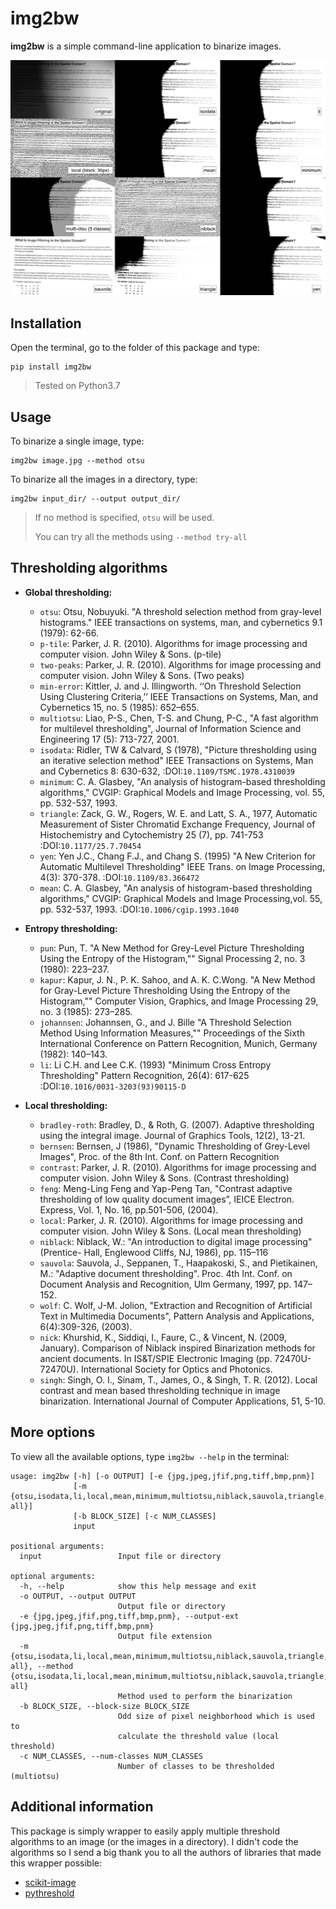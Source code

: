 # img2bw

**img2bw** is a simple command-line application to binarize images.

![](https://raw.githubusercontent.com/salvacarrion/img2bw/master/data/readme/montaje_small.jpg)


## Installation

Open the terminal, go to the folder of this package and type:

```
pip install img2bw
```

> Tested on Python3.7


## Usage


To binarize a single image, type:

```
img2bw image.jpg --method otsu
```

To binarize all the images in a directory, type:

```
img2bw input_dir/ --output output_dir/
```

> If no method is specified, `otsu` will be used.
>
> You can try all the methods using `--method try-all`


## Thresholding algorithms

- **Global thresholding:**
    - `otsu`: Otsu, Nobuyuki. "A threshold selection method from gray-level histograms." IEEE transactions on systems, man, and cybernetics 9.1 (1979): 62-66.
    - `p-tile`: Parker, J. R. (2010). Algorithms for image processing and computer vision. John Wiley & Sons. (p-tile)
    - `two-peaks`: Parker, J. R. (2010). Algorithms for image processing and computer vision. John Wiley & Sons. (Two peaks)
    - `min-error`: Kittler, J. and J. Illingworth. ‘‘On Threshold Selection Using Clustering Criteria,’’ IEEE Transactions on Systems, Man, and Cybernetics 15, no. 5 (1985): 652–655.
    - `multiotsu`: Liao, P-S., Chen, T-S. and Chung, P-C., "A fast algorithm for multilevel thresholding", Journal of Information Science and  Engineering 17 (5): 713-727, 2001.
    - `isodata`: Ridler, TW & Calvard, S (1978), "Picture thresholding using an iterative selection method" IEEE Transactions on Systems, Man and Cybernetics 8: 630-632, :DOI:`10.1109/TSMC.1978.4310039`
    - `minimum`: C. A. Glasbey, "An analysis of histogram-based thresholding algorithms," CVGIP: Graphical Models and Image Processing, vol. 55, pp. 532-537, 1993.
    - `triangle`: Zack, G. W., Rogers, W. E. and Latt, S. A., 1977, Automatic Measurement of Sister Chromatid Exchange Frequency,  Journal of Histochemistry and Cytochemistry 25 (7), pp. 741-753 :DOI:`10.1177/25.7.70454`
    - `yen`: Yen J.C., Chang F.J., and Chang S. (1995) "A New Criterion for Automatic Multilevel Thresholding" IEEE Trans. on Image Processing, 4(3): 370-378. :DOI:`10.1109/83.366472`
    - `mean`: C. A. Glasbey, "An analysis of histogram-based thresholding algorithms," CVGIP: Graphical Models and Image Processing,vol. 55, pp. 532-537, 1993. :DOI:`10.1006/cgip.1993.1040`
   
- **Entropy thresholding:**
    - `pun`: Pun, T. "A New Method for Grey-Level Picture Thresholding Using the Entropy of the Histogram,"" Signal Processing 2, no. 3 (1980): 223–237.
    - `kapur`: Kapur, J. N., P. K. Sahoo, and A. K. C.Wong. "A New Method for Gray-Level Picture Thresholding Using the Entropy of the Histogram,"" Computer Vision, Graphics, and Image Processing 29, no. 3 (1985): 273–285.
    - `johannsen`: Johannsen, G., and J. Bille "A Threshold Selection Method Using Information Measures,"" Proceedings of the Sixth International Conference on Pattern Recognition, Munich, Germany (1982): 140–143.
    - `li`: Li C.H. and Lee C.K. (1993) "Minimum Cross Entropy Thresholding" Pattern Recognition, 26(4): 617-625 :DOI:`10.1016/0031-3203(93)90115-D`

- **Local thresholding:**
    - `bradley-roth`: Bradley, D., & Roth, G. (2007). Adaptive thresholding using the integral image. Journal of Graphics Tools, 12(2), 13-21.
    - `bernsen`: Bernsen, J (1986), "Dynamic Thresholding of Grey-Level Images", Proc. of the 8th Int. Conf. on Pattern Recognition
    - `contrast`: Parker, J. R. (2010). Algorithms for image processing and computer vision. John Wiley & Sons. (Contrast thresholding)
    - `feng`: Meng-Ling Feng and Yap-Peng Tan, "Contrast adaptive thresholding of low quality document images”, IEICE Electron. Express, Vol. 1, No. 16, pp.501-506, (2004).
    - `local`: Parker, J. R. (2010). Algorithms for image processing and computer vision. John Wiley & Sons. (Local mean thresholding)
    - `niblack`: Niblack, W.: "An introduction to digital image processing" (Prentice- Hall, Englewood Cliffs, NJ, 1986), pp. 115–116
    - `sauvola`: Sauvola, J., Seppanen, T., Haapakoski, S., and Pietikainen, M.: "Adaptive document thresholding". Proc. 4th Int. Conf. on Document Analysis and Recognition, Ulm Germany, 1997, pp. 147–152.
    - `wolf`: C. Wolf, J-M. Jolion, "Extraction and Recognition of Artificial Text in Multimedia Documents", Pattern Analysis and Applications, 6(4):309-326, (2003).
    - `nick`: Khurshid, K., Siddiqi, I., Faure, C., & Vincent, N. (2009, January). Comparison of Niblack inspired Binarization methods for ancient documents. In IS&T/SPIE Electronic Imaging (pp. 72470U-72470U). International Society for Optics and Photonics.
    - `singh`: Singh, O. I., Sinam, T., James, O., & Singh, T. R. (2012). Local contrast and mean based thresholding technique in image binarization. International Journal of Computer Applications, 51, 5-10.
   

## More options

To view all the available options, type `img2bw --help` in the terminal:

```
usage: img2bw [-h] [-o OUTPUT] [-e {jpg,jpeg,jfif,png,tiff,bmp,pnm}]
              [-m {otsu,isodata,li,local,mean,minimum,multiotsu,niblack,sauvola,triangle,yen,try-all}]
              [-b BLOCK_SIZE] [-c NUM_CLASSES]
              input

positional arguments:
  input                 Input file or directory

optional arguments:
  -h, --help            show this help message and exit
  -o OUTPUT, --output OUTPUT
                        Output file or directory
  -e {jpg,jpeg,jfif,png,tiff,bmp,pnm}, --output-ext {jpg,jpeg,jfif,png,tiff,bmp,pnm}
                        Output file extension
  -m {otsu,isodata,li,local,mean,minimum,multiotsu,niblack,sauvola,triangle,yen,try-all}, --method {otsu,isodata,li,local,mean,minimum,multiotsu,niblack,sauvola,triangle,yen,try-all}
                        Method used to perform the binarization
  -b BLOCK_SIZE, --block-size BLOCK_SIZE
                        Odd size of pixel neighborhood which is used to
                        calculate the threshold value (local threshold)
  -c NUM_CLASSES, --num-classes NUM_CLASSES
                        Number of classes to be thresholded (multiotsu)
```


## Additional information

This package is simply wrapper to easily apply multiple threshold algorithms to an image (or the images in a directory).
I didn't code the algorithms so I send a big thank you to all the authors of libraries that made this wrapper possible:

- [scikit-image](https://scikit-image.org/docs/dev/auto_examples/segmentation/plot_thresholding.html)
- [pythreshold](https://github.com/manuelaguadomtz/pythreshold)
